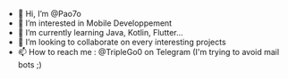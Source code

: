- 👋 Hi, I’m @Pao7o
- 👀 I’m interested in Mobile Developpement
- 🌱 I’m currently learning Java, Kotlin, Flutter...
- 💞️ I’m looking to collaborate on every interesting projects
- 📫 How to reach me : @TripleGo0 on Telegram (I'm trying to avoid mail bots ;)

<!---
Pao7o/Pao7o is a ✨ special ✨ repository because its `README.md` (this file) appears on your GitHub profile.
You can click the Preview link to take a look at your changes.
--->
